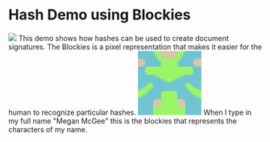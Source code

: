 # Hash Demo using Blockies
<img src='./blockies.png'>
This demo shows how hashes can be used to create document signatures. The Blockies is a pixel representation that makes it easier for the human to recognize particular hashes.
<img src='./blockies_megan.png'>
When I type in my full name "Megan McGee" this is the blockies that represents the characters of my name.

